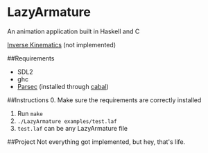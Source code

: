LazyArmature
============

An animation application built in Haskell and C

[Inverse Kinematics](https://software.intel.com/en-us/articles/character-animation-skeletons-and-inverse-kinematics)
(not implemented)

##Requirements
- SDL2
- ghc
- [Parsec](http://www.haskell.org/haskellwiki/Parsec) (installed through [cabal](http://www.haskell.org/cabal/))

##Instructions
0. Make sure the requirements are correctly installed
1. Run `make`
2. `./LazyArmature examples/test.laf`
3. `test.laf` can be any LazyArmature file

##Project
Not everything got implemented, but hey, that's life.

